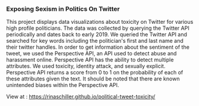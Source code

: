 ### Exposing Sexism in Politics On Twitter

This project displays data visualizations about toxicity on Twitter for various high profile politicians. 
The data was collected by querying the Twitter API periodically and dates back to early 2019. 
We queried the Twitter API and searched for key words including the politician's first and last name and their twitter handles. 
In order to get information about the sentiment of the tweet, we used the Perspective API, an API used to detect abuse and harassment online. 
Perspective API has the ability to detect multiple attributes. We used toxicity, identity attack, and sexually explicit. 
Perspective API returns a score from 0 to 1 on the probability of each of these attributes given the text. 
It should be noted that there are known unintended biases within the Perspective API.

View at : https://rinaschiller.github.io/political-tweet-toxicity/
